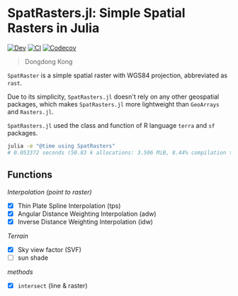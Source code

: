 # SpatRasters.jl: Simple Spatial Rasters in Julia

<!-- [![Stable](https://img.shields.io/badge/docs-stable-blue.svg)](https://jl-pkgs.github.io/SpatRasters.jl/stable) -->
[![Dev](https://img.shields.io/badge/docs-dev-blue.svg)](https://jl-pkgs.github.io/SpatRasters.jl/dev)
[![CI](https://github.com/jl-pkgs/SpatRasters.jl/actions/workflows/CI.yml/badge.svg)](https://github.com/jl-pkgs/SpatRasters.jl/actions/workflows/CI.yml)
[![Codecov](https://codecov.io/gh/jl-pkgs/SpatRasters.jl/branch/master/graph/badge.svg)](https://app.codecov.io/gh/jl-pkgs/SpatRasters.jl/tree/master)

> Dongdong Kong

`SpatRaster` is a simple spatial raster with WGS84 projection, abbreviated as
`rast`.

Due to its simplicity, `SpatRasters.jl` doesn't rely on any other geospatial
packages, which makes `SpatRasters.jl` more lightweight than `GeoArrays` and
`Rasters.jl`.

`SpatRasters.jl` used the class and function of R language `terra` and `sf`
packages.

```bash
julia -e "@time using SpatRasters"
# 0.053372 seconds (50.83 k allocations: 3.506 MiB, 8.44% compilation time)
```

## Functions

*Interpolation (point to raster)*

- [x] Thin Plate Spline Interpolation (tps)
- [x] Angular Distance Weighting Interpolation (adw)
- [x] Inverse Distance Weighting Interpolation (idw)

*Terrain*

- [x] Sky view factor (SVF)
- [ ] sun shade

*methods*

- [x] `intersect` (line & raster)
